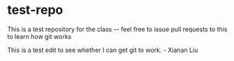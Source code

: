 # test-repo
This is a test repository for the class -- feel free to issue pull requests to this to learn how git works

This is a test edit to see whether I can get git to work. - Xianan Liu